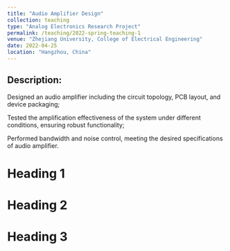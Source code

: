 ```yaml
---
title: "Audio Amplifier Design"
collection: teaching
type: "Analog Electronics Research Project"
permalink: /teaching/2022-spring-teaching-1
venue: "Zhejiang University, College of Electrical Engineering"
date: 2022-04-25
location: "Hangzhou, China"
---
```


Description:
------
Designed an audio amplifier including the circuit topology, PCB layout, and device packaging;  

Tested the amplification effectiveness of the system under different conditions, ensuring robust functionality;  

Performed bandwidth and noise control, meeting the desired specifications of audio amplifier.  

Heading 1
======

Heading 2
======

Heading 3
======
